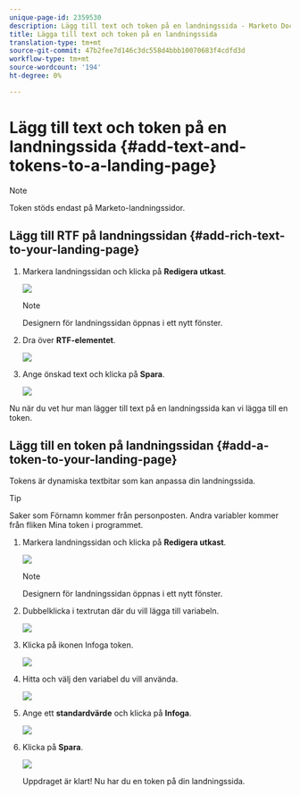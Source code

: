 ```yaml
---
unique-page-id: 2359530
description: Lägg till text och token på en landningssida - Marketo Docs - Produktdokumentation
title: Lägga till text och token på en landningssida
translation-type: tm+mt
source-git-commit: 47b2fee7d146c3dc558d4bbb10070683f4cdfd3d
workflow-type: tm+mt
source-wordcount: '194'
ht-degree: 0%

---
```



# Lägg till text och token på en landningssida {#add-text-and-tokens-to-a-landing-page}

>[!NOTE]
>
>Token stöds endast på Marketo-landningssidor.

## Lägg till RTF på landningssidan {#add-rich-text-to-your-landing-page}

1. Markera landningssidan och klicka på **Redigera utkast**.

   ![](assets/image2014-9-16-14-3a30-3a29.png)

   >[!NOTE]
   >
   >Designern för landningssidan öppnas i ett nytt fönster.

1. Dra över **RTF-elementet**.

   ![](assets/image2015-5-21-12-3a28-3a49.png)

1. Ange önskad text och klicka på **Spara**.

   ![](assets/image2015-7-8-17-3a0-3a49.png)

Nu när du vet hur man lägger till text på en landningssida kan vi lägga till en token.

## Lägg till en token på landningssidan {#add-a-token-to-your-landing-page}

Tokens är dynamiska textbitar som kan anpassa din landningssida.

>[!TIP]
>
>Saker som Förnamn kommer från personposten. Andra variabler kommer från fliken Mina token i programmet.

1. Markera landningssidan och klicka på **Redigera utkast**.

   ![](assets/image2014-9-16-14-3a30-3a54.png)

   >[!NOTE]
   >
   >Designern för landningssidan öppnas i ett nytt fönster.

1. Dubbelklicka i textrutan där du vill lägga till variabeln.

   ![](assets/image2015-5-21-12-3a30-3a5.png)

1. Klicka på ikonen Infoga token.

   ![](assets/image2015-7-8-17-3a21-3a53.png)

1. Hitta och välj den variabel du vill använda.

   ![](assets/image2014-9-16-14-3a31-3a20.png)

1. Ange ett **standardvärde** och klicka på **Infoga**.

   ![](assets/image2014-9-16-14-3a31-3a29.png)

1. Klicka på **Spara**.

   ![](assets/image2015-7-8-17-3a25-3a22.png)

   Uppdraget är klart! Nu har du en token på din landningssida.

